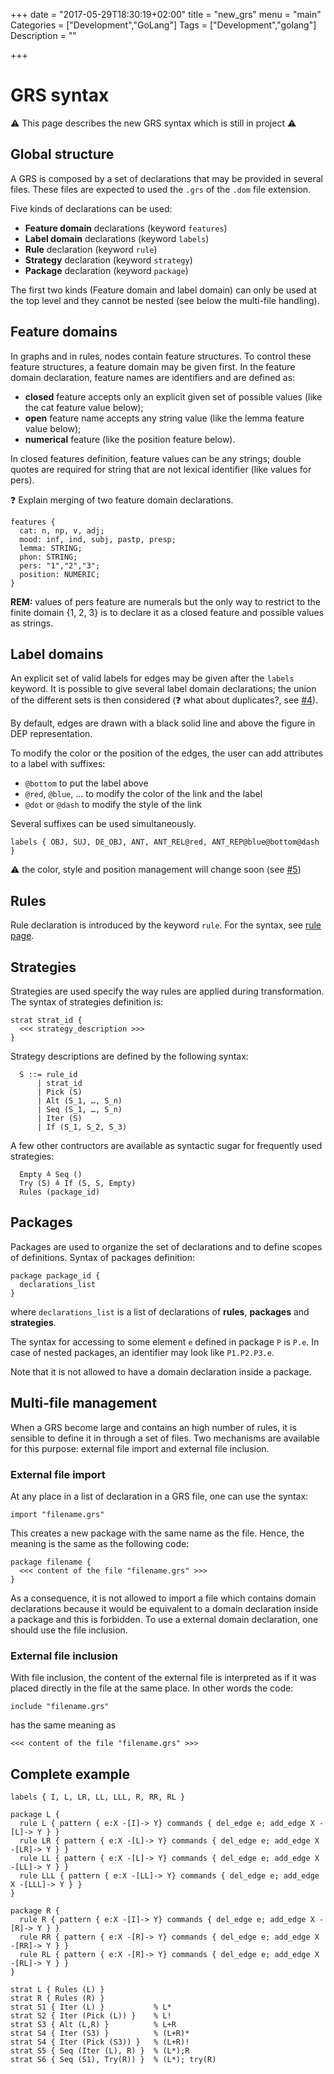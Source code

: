 +++
date = "2017-05-29T18:30:19+02:00"
title = "new_grs"
menu = "main"
Categories = ["Development","GoLang"]
Tags = ["Development","golang"]
Description = ""

+++

# GRS syntax

:warning: This page describes the new GRS syntax which is still in project :warning:

## Global structure
A GRS is composed by a set of declarations that may be provided in several files.
These files are expected to used the `.grs` of the `.dom` file extension.

Five kinds of declarations can be used:

  * **Feature domain** declarations (keyword `features`)
  * **Label domain** declarations (keyword `labels`)
  * **Rule** declaration (keyword `rule`)
  * **Strategy** declaration (keyword `strategy`)
  * **Package** declaration (keyword `package`)

The first two kinds (Feature domain and label domain) can only be used at the top level and they cannot be nested (see below the multi-file handling).

## Feature domains
In graphs and in rules, nodes contain feature structures.
To control these feature structures, a feature domain may be given first.
In the feature domain declaration, feature names are identifiers and are defined as:

  * **closed** feature accepts only an explicit given set of possible values (like the cat feature value below);
  * **open** feature name accepts any string value (like the lemma feature value below);
  * **numerical** feature (like the position feature below).

In closed features definition, feature values can be any strings; double quotes are required for string that are not lexical identifier (like values for pers).

:question: Explain merging of two feature domain declarations.


~~~grew
features {
  cat: n, np, v, adj;
  mood: inf, ind, subj, pastp, presp;
  lemma: STRING;
  phon: STRING;
  pers: "1","2","3";
  position: NUMERIC;
}
~~~

**REM:** values of pers feature are numerals but the only way to restrict to the finite domain {1, 2, 3} is to declare it as a closed feature and possible values as strings.

## Label domains
An explicit set of valid labels for edges may be given after the `labels` keyword.
It is possible to give several label domain declarations; the union of the different sets is then considered (:question: what about duplicates?, see [#4](https://gitlab.inria.fr/grew/libcaml-grew/issues/4)).

By default, edges are drawn with a black solid line and above the figure in DEP representation.

To modify the color or the position of the edges, the user can add attributes to a label with suffixes:

  * `@bottom` to put the label above
  * `@red`, `@blue`, … to modify the color of the link and the label
  * `@dot` or `@dash` to modify the style of the link

Several suffixes can be used simultaneously.

~~~grew
labels { OBJ, SUJ, DE_OBJ, ANT, ANT_REL@red, ANT_REP@blue@bottom@dash }
~~~
:warning: the color, style and position management will change soon (see [#5](https://gitlab.inria.fr/grew/libcaml-grew/issues/5))

## Rules
Rule declaration is introduced by the keyword `rule`. For the syntax, see [rule page](../rule).

## Strategies
Strategies are used specify the way rules are applied during transformation.
The syntax of strategies definition is:

~~~grew
strat strat_id {
  <<< strategy_description >>>
}
~~~

Strategy descriptions are defined by the following syntax:

~~~grew
  S ::= rule_id
      | strat_id
      | Pick (S)
      | Alt (S_1, …, S_n)
      | Seq (S_1, …, S_n)
      | Iter (S)
      | If (S_1, S_2, S_3)
~~~

A few other contructors are available as syntactic sugar for frequently used strategies:
~~~grew
  Empty ≜ Seq ()
  Try (S) ≜ If (S, S, Empty)
  Rules (package_id)
~~~


## Packages
Packages are used to organize the set of declarations and to define scopes of definitions.
Syntax of packages definition:

~~~grew
package package_id {
  declarations_list
}
~~~

where `declarations_list` is a list of declarations of **rules**, **packages** and **strategies**.

The syntax for accessing to some element `e` defined in package `P` is `P.e`.
In case of nested packages, an identifier may look like `P1.P2.P3.e`.

Note that it is not allowed to have a domain declaration inside a package.

## Multi-file management
When a GRS become large and contains an high number of rules, it is sensible to define it in through a set of files.
Two mechanisms are available for this purpose: external file import and external file inclusion.

### External file import
At any place in a list of declaration in a GRS file, one can use the syntax:

```grew
import "filename.grs"
```

This creates a new package with the same name as the file. Hence, the meaning is the same as the following code:

```grew
package filename {
  <<< content of the file "filename.grs" >>>
}
```

As a consequence, it is not allowed to import a file which contains domain declarations because it would be equivalent to a domain declaration inside a package and this is forbidden.
To use a external domain declaration, one should use the file inclusion.

### External file inclusion
With file inclusion, the content of the external file is interpreted as if it was placed directly in  the file at the same place.
In other words the code:
```grew
include "filename.grs"
```
has the same meaning as

```grew
<<< content of the file "filename.grs" >>>
```

## Complete example

```grew
labels { I, L, LR, LL, LLL, R, RR, RL }

package L {
  rule L { pattern { e:X -[I]-> Y} commands { del_edge e; add_edge X -[L]-> Y } }
  rule LR { pattern { e:X -[L]-> Y} commands { del_edge e; add_edge X -[LR]-> Y } }
  rule LL { pattern { e:X -[L]-> Y} commands { del_edge e; add_edge X -[LL]-> Y } }
  rule LLL { pattern { e:X -[LL]-> Y} commands { del_edge e; add_edge X -[LLL]-> Y } }
}

package R {
  rule R { pattern { e:X -[I]-> Y} commands { del_edge e; add_edge X -[R]-> Y } }
  rule RR { pattern { e:X -[R]-> Y} commands { del_edge e; add_edge X -[RR]-> Y } }
  rule RL { pattern { e:X -[R]-> Y} commands { del_edge e; add_edge X -[RL]-> Y } }
}

strat L { Rules (L) }
strat R { Rules (R) }
strat S1 { Iter (L) }           % L*
strat S2 { Iter (Pick (L)) }    % L!
strat S3 { Alt (L,R) }          % L+R
strat S4 { Iter (S3) }          % (L+R)*
strat S4 { Iter (Pick (S3)) }   % (L+R)!
strat S5 { Seq (Iter (L), R) }  % (L*);R
strat S6 { Seq (S1), Try(R)) }  % (L*); try(R)

```
